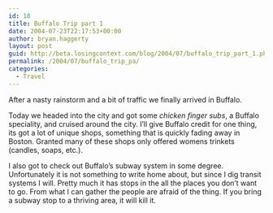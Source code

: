 ```yaml
---
id: 18
title: Buffalo Trip part 1
date: 2004-07-23T22:17:53+00:00
author: bryan.haggerty
layout: post
guid: http://beta.losingcontext.com/blog/2004/07/buffalo_trip_part_1.php
permalink: /2004/07/buffalo_trip_pa/
categories:
  - Travel
---
```

After a nasty rainstorm and a bit of traffic we finally arrived in Buffalo.

Today we headed into the city and got some _chicken finger subs_, a Buffalo speciality, and cruised around the city. I&#8217;ll give Buffalo credit for one thing, its got a lot of unique shops, something that is quickly fading away in Boston. Granted many of these shops only offered womens trinkets (candles, soaps, etc.).

I also got to check out Buffalo&#8217;s subway system in some degree. Unfortunately it is not something to write home about, but since I dig transit systems I will. Pretty much it has stops in the all the places you don&#8217;t want to go. From what I can gather the people are afraid of the thing. If you bring a subway stop to a thriving area, it will kill it.